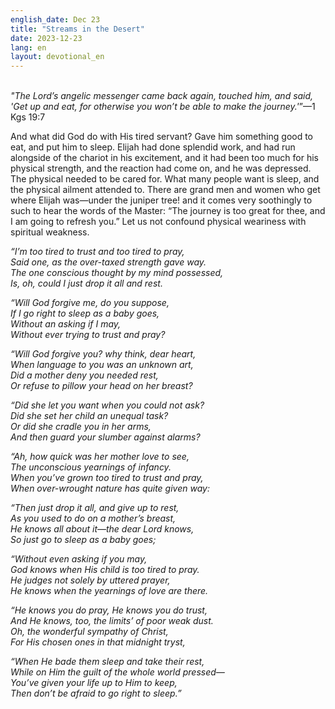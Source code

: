 ```yaml
---
english_date: Dec 23
title: "Streams in the Desert"
date: 2023-12-23
lang: en
layout: devotional_en
---
```





<p><br/> <em>"The Lord’s angelic messenger came back again, touched him, and said, 'Get up and eat, for otherwise you won’t be able to make the journey.'</em>”—1 Kgs 19:7

</p>

<p>And what did God do with His tired servant? Gave him something good to eat, and put him to sleep. Elijah had done splendid work, and had run alongside of the chariot in his excitement, and it had been too much for his physical strength, and the reaction had come on, and he was depressed. The physical needed to be cared for. What many people want is sleep, and the physical ailment attended to. There are grand men and women who get where Elijah was—under the juniper tree! and it comes very soothingly to such to hear the words of the Master: “The journey is too great for thee, and I am going to refresh you.” Let us not confound physical weariness with spiritual weakness.

</p>

<p><em>“I’m too tired to trust and too tired to pray,<br/> Said one, as the over-taxed strength gave way.<br/> The one conscious thought by my mind possessed,<br/> Is, oh, could I just drop it all and rest.</em>

</p>

<p><em>“Will God forgive me, do you suppose,<br/> If I go right to sleep as a baby goes,<br/> Without an asking if I may,<br/> Without ever trying to trust and pray?</em>

</p>

<p><em>“Will God forgive you? why think, dear heart,<br/> When language to you was an unknown art,<br/> Did a mother deny you needed rest,<br/> Or refuse to pillow your head on her breast?</em>

</p>

<p><em>“Did she let you want when you could not ask?<br/> Did she set her child an unequal task?<br/> Or did she cradle you in her arms,<br/> And then guard your slumber against alarms?</em>

</p>

<p><em>“Ah, how quick was her mother love to see,<br/> The unconscious yearnings of infancy.<br/> When you’ve grown too tired to trust and pray,<br/> When over-wrought nature has quite given way:</em>

</p>

<p><em>“Then just drop it all, and give up to rest,<br/> As you used to do on a mother’s breast,<br/> He knows all about it—the dear Lord knows,<br/> So just go to sleep as a baby goes;</em>

</p>

<p><em>“Without even asking if you may,<br/> God knows when His child is too tired to pray.<br/> He judges not solely by uttered prayer,<br/> He knows when the yearnings of love are there.</em>

</p>

<p><em>“He knows you do pray, He knows you do trust,<br/> And He knows, too, the limits’ of poor weak dust.<br/> Oh, the wonderful sympathy of Christ,<br/> For His chosen ones in that midnight tryst,</em>

</p>

<p><em>“When He bade them sleep and take their rest,<br/> While on Him the guilt of the whole world pressed—<br/> You’ve given your life up to Him to keep,<br/> Then don’t be afraid to go right to sleep.”</em>

</p>

<p></p>